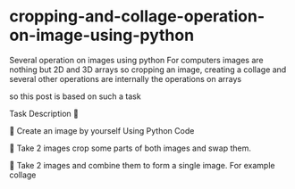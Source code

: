 # cropping-and-collage-operation-on-image-using-python
Several operation on images using python 
For computers images are nothing but 2D and 3D arrays
so cropping an image, creating a collage and several other operations are internally the operations on arrays

so this post is based on such a task

Task Description 📄

📌 Create an image by yourself Using Python Code 

📌 Take 2 images crop some parts of both images and swap them. 

📌 Take 2 images and combine them to form a single image. For example collage 
